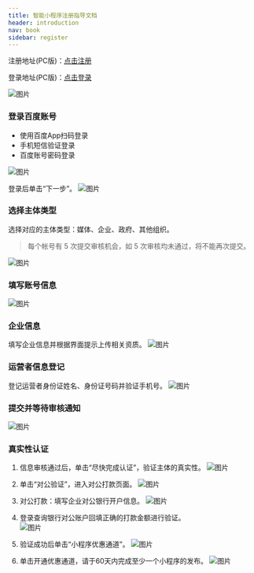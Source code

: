 ```yaml
---
title: 智能小程序注册指导文档
header: introduction
nav: book
sidebar: register
---
```



注册地址(PC版)：<a href="https://passport.baidu.com/v2/?reg&tt=1521786256298&overseas=undefined&gid=D8D45DC-FFC4-486A-BA34-B3215E98FF74&tpl=mn&u=https%3A%2F%2Fwww.baidu.com%2F" >点击注册</a>

登录地址(PC版)：<a href="https://smartprogram.baidu.com/mappconsole/main/login">点击登录</a>

![图片](../../img/introduction/enter/p1.png)

### 登录百度账号

 - 使用百度App扫码登录
 - 手机短信验证登录
 - 百度账号密码登录

![图片](../../img/introduction/enter/p2.png)

登录后单击“下一步”。
![图片](../../img/introduction/register/p3.png)

### 选择主体类型

选择对应的主体类型：媒体、企业、政府、其他组织。
> 每个帐号有 5 次提交审核机会，如 5 次审核均未通过，将不能再次提交。

 ![图片](../../img/introduction/register/p4.png)

 <!-- 主体类型说明：
 - 媒体：报纸、杂志、电视、电台、通讯社、其他等；
 - 企业：企业、个体工商户、企业相关品牌；
 - 政府：国内、各级、各类政府机构、事业单位、具有行政职能的社会组织等；
 - 其他组织：公共场馆、公益机构、学校、社团、民间组织等机构团体申请； -->

<!-- ![图片](../../img/introduction/register/register-02.png) -->
<!-- 
### 主体信息登记

不同类型的开发者所需的登记信息：包括主体信息、超级管理员信息两部分。

|类型|定义|所需信息|
|---|---|---|
|企业 | 企业、个体工商、企业相关品牌 |1. 企业名称 <br> 2. 营业执照注册号／统一社会信用代码<br>3. 营业执照原件照片|
|政府 | 国内、各级、各类政府机构、事业单位、具有行政职能的社会组织等 | 1. 政府名称<br>2. 组织机构代码<br>3. 组织机构代码证原件照片<br>4. 确认公函 |
|媒体 | 报纸、杂志、电视、电台、通讯社、其他等 | 1. 组织类型<br>2. 组织名称<br>3. 组织机构代码<br> 4. 组织机构代码证原件照片 |
|其它组织 | 公共场馆、公益机构、学校、社团、民间组织等机构团体申请 | 1. 组织名称<br>2. 组织机构代码<br>3. 组织机构代码证原件照片 |

<!-- |个人 | 由自然人注册和运营的账号 | 超级管理员信息 | -->

<!-- 注：每个帐号有5次提交审核机会，5次审核仍然没通过的，将不能再提交。  -->
### 填写账号信息
![图片](../../img/introduction/register/p5.png)
### 企业信息
填写企业信息并根据界面提示上传相关资质。
![图片](../../img/introduction/register/p6.png)
### 运营者信息登记


登记运营者身份证姓名、身份证号码并验证手机号。
![图片](../../img/introduction/register/p7.png)

### 提交并等待审核通知


![图片](../../img/introduction/register/p8.png)

### 真实性认证


1. 信息审核通过后，单击“尽快完成认证”，验证主体的真实性。
![图片](../../img/introduction/register/p9.png)

2. 单击“对公验证”，进入对公打款页面。
![图片](../../img/introduction/register/p10.png)
3. 对公打款：填写企业对公银行开户信息。 
![图片](../../img/introduction/register/p11.png)
4. 登录查询银行对公账户回填正确的打款金额进行验证。   
![图片](../../img/introduction/register/p12.png)
5. 验证成功后单击“小程序优惠通道”。
![图片](../../img/introduction/register/p13.png)
6. 单击开通优惠通道，请于60天内完成至少一个小程序的发布。
![图片](../../img/introduction/register/p14.png)
